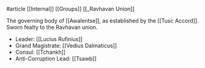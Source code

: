 #article 
[[Internal]]
[[Groups]]
[[_Ravhavan Union]]

The governing body of [[Awalentse]], as established by the [[Tusc Accord]]. Sworn fealty to the Ravhavan union.

- Leader: [[Lucius Rufinius]]
- Grand Magistrate: [[Vedius Dalmaticus]]
- Consul: [[Tchankh]]
- Anti-Corruption Lead: [[Tsawb]]